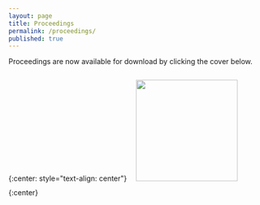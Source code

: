 ```yaml
---
layout: page
title: Proceedings
permalink: /proceedings/
published: true
---
```


Proceedings are now available for download by clicking the cover below.

{:center: style="text-align: center"}
<a href="{{ site.baseurl }}/assets/vihar-2021-proceedings-v3.pdf">
<img style="margin: 1em; width: 200px;" src="{{ site.baseurl }}/assets/vihar-2021-proceedings-cover.png">
</a>
{:center}
